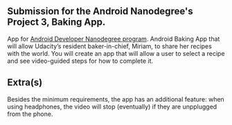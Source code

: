 ## Submission for the Android Nanodegree's Project 3, Baking App.

App for [Android Developer Nanodegree program](https://www.udacity.com/course/android-developer-nanodegree--nd801). 
Android Baking App that will allow Udacity’s resident baker-in-chief, Miriam, to share her recipes with the world. You will create an app that will allow a user to select a recipe and see video-guided steps for how to complete it.

## Extra(s)
Besides the minimum requirements, the app has an additional feature: when using headphones, the video will stop (eventually) if they are unpplugged from the phone.